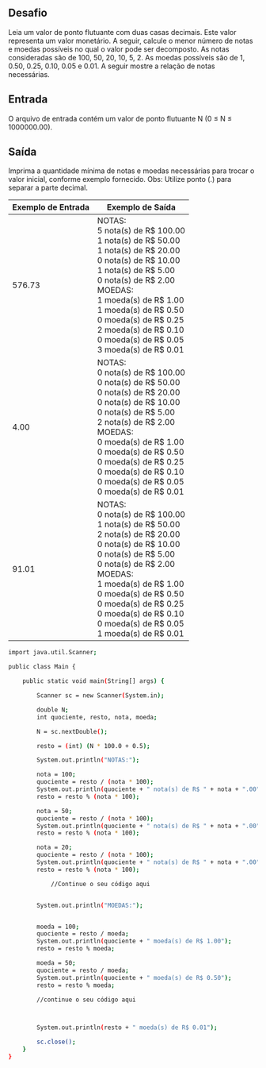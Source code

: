 ## Desafio

Leia um valor de ponto flutuante com duas casas decimais. Este valor representa um valor monetário. A seguir, calcule o menor número de notas e moedas possíveis no qual o valor pode ser decomposto. As notas consideradas são de 100, 50, 20, 10, 5, 2. As moedas possíveis são de 1, 0.50, 0.25, 0.10, 0.05 e 0.01. A seguir mostre a relação de notas necessárias.

## Entrada

O arquivo de entrada contém um valor de ponto flutuante N (0 ≤ N ≤ 1000000.00).

## Saída

Imprima a quantidade mínima de notas e moedas necessárias para trocar o valor inicial, conforme exemplo fornecido.
Obs: Utilize ponto (.) para separar a parte decimal.

| Exemplo de Entrada | Exemplo de Saída|
| ---|--- |
| 576.73 | NOTAS:<br />5 nota(s) de R$ 100.00<br />1 nota(s) de R$ 50.00<br />1 nota(s) de R$ 20.00<br />0 nota(s) de R$ 10.00<br />1 nota(s) de R$ 5.00<br />0 nota(s) de R$ 2.00<br />MOEDAS:<br />1 moeda(s) de R$ 1.00<br />1 moeda(s) de R$ 0.50<br />0 moeda(s) de R$ 0.25<br />2 moeda(s) de R$ 0.10<br />0 moeda(s) de R$ 0.05<br />3 moeda(s) de R$ 0.01 |
| 4.00 | NOTAS:<br />0 nota(s) de R$ 100.00<br />0 nota(s) de R$ 50.00<br />0 nota(s) de R$ 20.00<br />0 nota(s) de R$ 10.00<br />0 nota(s) de R$ 5.00<br />2 nota(s) de R$ 2.00<br />MOEDAS:<br />0 moeda(s) de R$ 1.00<br />0 moeda(s) de R$ 0.50<br />0 moeda(s) de R$ 0.25<br />0 moeda(s) de R$ 0.10<br />0 moeda(s) de R$ 0.05<br />0 moeda(s) de R$ 0.01 |
| 91.01 | NOTAS:<br />0 nota(s) de R$ 100.00<br />1 nota(s) de R$ 50.00<br />2 nota(s) de R$ 20.00<br />0 nota(s) de R$ 10.00<br />0 nota(s) de R$ 5.00<br />0 nota(s) de R$ 2.00<br />MOEDAS:<br />1 moeda(s) de R$ 1.00<br />0 moeda(s) de R$ 0.50<br />0 moeda(s) de R$ 0.25<br />0 moeda(s) de R$ 0.10<br />0 moeda(s) de R$ 0.05<br />1 moeda(s) de R$ 0.01 |


```bash
import java.util.Scanner;

public class Main {

	public static void main(String[] args) {

		Scanner sc = new Scanner(System.in);

		double N;
		int quociente, resto, nota, moeda;

		N = sc.nextDouble();

		resto = (int) (N * 100.0 + 0.5);

		System.out.println("NOTAS:");

		nota = 100;
		quociente = resto / (nota * 100);
		System.out.println(quociente + " nota(s) de R$ " + nota + ".00");
		resto = resto % (nota * 100);

		nota = 50;
		quociente = resto / (nota * 100);
		System.out.println(quociente + " nota(s) de R$ " + nota + ".00");
		resto = resto % (nota * 100);

		nota = 20;
		quociente = resto / (nota * 100);
		System.out.println(quociente + " nota(s) de R$ " + nota + ".00");
		resto = resto % (nota * 100);

	        //Continue o seu código aqui


		System.out.println("MOEDAS:");


		moeda = 100;
		quociente = resto / moeda;
		System.out.println(quociente + " moeda(s) de R$ 1.00");
		resto = resto % moeda;

		moeda = 50;
		quociente = resto / moeda;
		System.out.println(quociente + " moeda(s) de R$ 0.50");
		resto = resto % moeda;

		//continue o seu código aqui



		System.out.println(resto + " moeda(s) de R$ 0.01");

		sc.close();
	}
}


```






